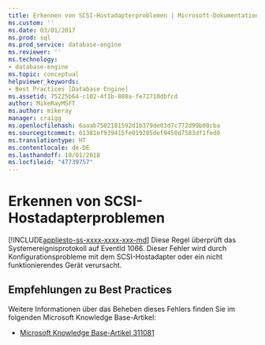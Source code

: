 ```yaml
---
title: Erkennen von SCSI-Hostadapterproblemen | Microsoft-Dokumentation
ms.custom: ''
ms.date: 03/01/2017
ms.prod: sql
ms.prod_service: database-engine
ms.reviewer: ''
ms.technology:
- database-engine
ms.topic: conceptual
helpviewer_keywords:
- Best Practices [Database Engine]
ms.assetid: 75225b64-c102-4f1b-888a-fe72710dbfcd
author: MikeRayMSFT
ms.author: mikeray
manager: craigg
ms.openlocfilehash: 6aaab7502181592d1b379de03d7c772d99b00cba
ms.sourcegitcommit: 61381ef939415fe019285def9450d7583df1fed0
ms.translationtype: HT
ms.contentlocale: de-DE
ms.lasthandoff: 10/01/2018
ms.locfileid: "47739757"
---
```

# <a name="detect-scsi-host-adapter-issues"></a>Erkennen von SCSI-Hostadapterproblemen
[!INCLUDE[appliesto-ss-xxxx-xxxx-xxx-md](../../includes/appliesto-ss-xxxx-xxxx-xxx-md.md)]
  Diese Regel überprüft das Systemereignisprotokoll auf EventId 1066. Dieser Fehler wird durch Konfigurationsprobleme mit dem SCSI-Hostadapter oder ein nicht funktionierendes Gerät verursacht.  
  
## <a name="best-practices-recommendations"></a>Empfehlungen zu Best Practices  
 Weitere Informationen über das Beheben dieses Fehlers finden Sie im folgenden Microsoft Knowledge Base-Artikel:  
  
-   [Microsoft Knowledge Base-Artikel 311081](http://go.microsoft.com/fwlink/?linkid=117744)  
  
  
